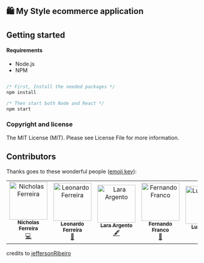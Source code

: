 ## 🛍️ My Style ecommerce application

## Getting started

#### Requirements

- Node.js
- NPM

```javascript

/* First, Install the needed packages */
npm install

/* Then start both Node and React */
npm start


```

### Copyright and license

The MIT License (MIT). Please see License File for more information.

## Contributors

Thanks goes to these wonderful people ([emoji key](https://allcontributors.org/docs/en/emoji-key)):

<!-- ALL-CONTRIBUTORS-LIST:START - Do not remove or modify this section -->
<!-- prettier-ignore -->
<table>
  <tr>
    <td align="center"><a href="https://github.com/Nicholas-Ferreira"><img src="https://avatars.githubusercontent.com/u/19232852?v=4" width="100px;" alt="Nicholas Ferreira"/><br /><sub><b>Nicholas Ferreira</b></sub></a><br /><a href="#" title="Code">💻</a></td>
    <td align="center"><a href="https://github.com/Le-ferreira"><img src="https://avatars.githubusercontent.com/u/49699477?v=4" width="100px;" alt="Leonardo Ferreira"/><br /><sub><b>Leonardo Ferreira</b></sub></a><br /><a href="#" title="Design">🎨</a></td>
    <td align="center"><a href="https://github.com/LaraArgento"><img src="https://avatars.githubusercontent.com/u/49082694?v=4" width="100px;" alt="Lara Argento"/><br /><sub><b>Lara Argento</b></sub></a><br /><a href="#" title="Content">🖋</a></td>
    <td align="center"><a href="https://github.com/ferfrancofacu"><img src="https://avatars.githubusercontent.com/u/61032454?v=4" width="100px;" alt="Fernando Franco"/><br /><sub><b>Fernando Franco</b></sub></a><br /><a href="#" title="Ideas & Planning">🤔</a></td>
    <td align="center"><a href="https://github.com/lucasano"><img src="https://avatars.githubusercontent.com/u/49699520?v=4" width="100px;" alt="Lucas Ano"/><br /><sub><b>Lucas Ano</b></sub></a><br /><a href="#" title="User Testing">📓</a></td>
  </tr>
</table>


credits to [jeffersonRibeiro](https://github.com/jeffersonRibeiro/react-shopping-cart)